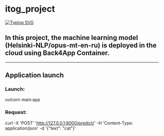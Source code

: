 # itog_project
[![Typing SVG](http://readme-typing-svg.herokuapp.com?font=Fira+Code&pause=1000&background=FFFFFF00&random=false&width=600&lines=This+is+the+final+software+engineering+project)](https://git.io/typing-svg)
## In this project, the machine learning model (Helsinki-NLP/opus-mt-en-ru) is deployed in the cloud using Back4App Container.
___________
## Application launch
### Launch: 
uvicorn main:app
### Request:
curl -X 'POST' 'http://127.0.0.1:8000/predict/' -H 'Content-Type: application/json' -d '{"text": "cat"}'
